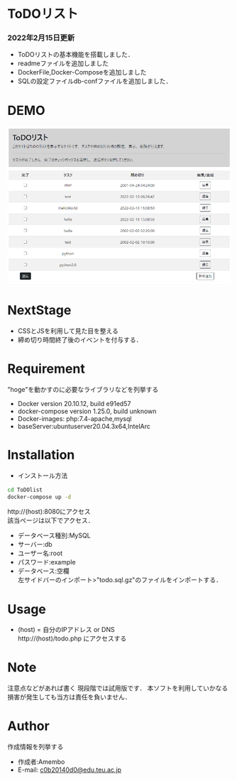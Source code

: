 <h1>ToDOリスト</h1>
<h3>2022年2月15日更新</h3>
<ul>
    <li>ToDOリストの基本機能を搭載しました．</li>
    <li>readmeファイルを追加しました</li>
    <li>DockerFile,Docker-Composeを追加しました</li>
    <li>SQLの設定ファイルdb-confファイルを追加しました．</li>
</ul>

# DEMO
![ホーム画面](/img/demo.png)

 
# NextStage
* CSSとJSを利用して見た目を整える
* 締め切り時間終了後のイベントを付与する．


# Requirement

"hoge"を動かすのに必要なライブラリなどを列挙する
 
* Docker version 20.10.12, build e91ed57
* docker-compose version 1.25.0, build unknown
* Docker-images:
    php:7.4-apache,mysql
* baseServer:ubuntuserver20.04.3x64,IntelArc
 
# Installation
* インストール方法

```bash
cd ToDOlist
docker-compose up -d
```
http://(host):8080にアクセス<br>
該当ページは以下でアクセス．
* データベース種別:MySQL
* サーバー:db
* ユーザー名:root
* パスワード:example
* データベース:空欄<br>
左サイドバーのインポート>"todo.sql.gz"のファイルをインポートする．


 
# Usage
* (host) = 自分のIPアドレス or DNS <br>
http://(host)/todo.php
にアクセスする
# Note
 
注意点などがあれば書く
現段階では試用版です．
本ソフトを利用していかなる損害が発生しても当方は責任を負いません．
 
# Author
 
作成情報を列挙する
 
* 作成者:Amembo
* E-mail:
c0b20140d0@edu.teu.ac.jp 

